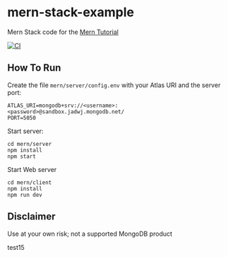 # mern-stack-example
Mern Stack code for the [Mern Tutorial](https://www.mongodb.com/languages/mern-stack-tutorial)

[![CI](https://github.com/mongodb-developer/mern-stack-example/actions/workflows/main.yaml/badge.svg)](https://github.com/mongodb-developer/mern-stack-example/actions/workflows/main.yaml)

## How To Run
Create the file `mern/server/config.env` with your Atlas URI and the server port:
```
ATLAS_URI=mongodb+srv://<username>:<password>@sandbox.jadwj.mongodb.net/
PORT=5050
```

Start server:
```
cd mern/server
npm install
npm start
```

Start Web server
```
cd mern/client
npm install
npm run dev
```

## Disclaimer

Use at your own risk; not a supported MongoDB product

test15